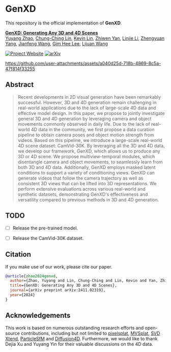 # GenXD

This repository is the official implementation of **GenXD**.

**[GenXD: Generating Any 3D and 4D Scenes](https://arxiv.org/abs/2411.02319)**
<br/>
[Yuyang Zhao](https://yuyangzhao.com), [Chung-Ching Lin](https://www.microsoft.com/en-us/research/people/chunglin/), [Kevin Lin](https://sites.google.com/site/kevinlin311tw/me), [Zhiwen Yan](https://jokeryan.github.io/about/), [Linjie Li](https://www.microsoft.com/en-us/research/people/linjli/), [Zhengyuan Yang](https://zyang-ur.github.io/), [Jianfeng Wang](https://jianfengwang.me/), [Gim Hee Lee](https://www.comp.nus.edu.sg/~leegh/), [Lijuan Wang](https://www.microsoft.com/en-us/research/people/lijuanw/)
<br/>

[![Project Website](https://img.shields.io/badge/Project-Website-orange)](https://gen-x-d.github.io/) [![arXiv](https://img.shields.io/badge/arXiv-2411.02319-b31b1b.svg)](https://arxiv.org/abs/2411.02319)






https://github.com/user-attachments/assets/a040d25d-718b-4869-8c5a-47f814f33255






## Abstract
> Recent developments in 2D visual generation have been remarkably successful. However, 3D and 4D generation remain challenging in real-world applications due to the lack of large-scale 4D data and effective model design. In this paper, we propose to jointly investigate general 3D and 4D generation by leveraging camera and object movements commonly observed in daily life. Due to the lack of real-world 4D data in the community, we first propose a data curation pipeline to obtain camera poses and object motion strength from videos. Based on this pipeline, we introduce a large-scale real-world 4D scene dataset: CamVid-30K. By leveraging all the 3D and 4D data, we develop our framework, GenXD, which allows us to produce any 3D or 4D scene. We propose multiview-temporal modules, which disentangle camera and object movements, to seamlessly learn from both 3D and 4D data. Additionally, GenXD employs masked latent conditions to support a variety of conditioning views. GenXD can generate videos that follow the camera trajectory as well as consistent 3D views that can be lifted into 3D representations. We perform extensive evaluations across various real-world and synthetic datasets, demonstrating GenXD's effectiveness and versatility compared to previous methods in 3D and 4D generation.

## TODO
- [ ] Release the pre-trained model.
- [ ] Release the CamVid-30K dataset.



## Citation
If you make use of our work, please cite our paper.
```bibtex
@article{zhao2024genxd,
  author={Zhao, Yuyang and Lin, Chung-Ching and Lin, Kevin and Yan, Zhiwen and Li, Linjie and Yang, Zhengyuan and Wang, Jianfeng and Lee, Gim Hee and Wang, Lijuan},
  title={GenXD: Generating Any 3D and 4D Scenes},
  journal={arXiv preprint arXiv:2411.02319},
  year={2024}
}
```

## Acknowledgements
This work is based on numerous outstanding research efforts and open-source contributions, including but not limited to [pixelsplat](https://github.com/dcharatan/pixelsplat), [MVSplat](https://github.com/donydchen/mvsplat), [SVD Xtend](https://github.com/pixeli99/SVD_Xtend), [ParticleSfM](https://github.com/bytedance/particle-sfm) and [Diffusion4D](https://github.com/VITA-Group/Diffusion4D). Furthermore, we would like to thank Dejia Xu and Yuyang Yin for their valuable discussions on the 4D data.
